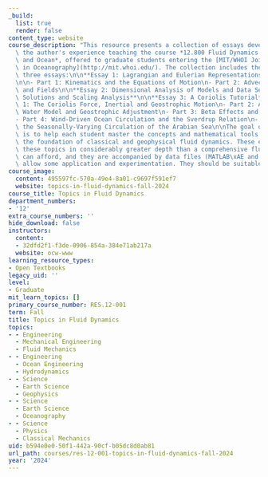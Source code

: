 ```yaml
---
_build:
  list: true
  render: false
content_type: website
course_description: "This resource presents a collection of essays developed from\
  \ the author's experience teaching the course *12.800 Fluid Dynamics of the Atmosphere\
  \ and Ocean*, offered to graduate students entering the [MIT/WHOI Joint Program\
  \ in Oceanography](http://mit.whoi.edu/). The collection includes the following\
  \ three essays:\n\n**Essay 1: Lagrangian and Eulerian Representations of Fluid Flow**\_\
  \n\n- Part 1: Kinematics and the Equations of Motion\n- Part 2: Advection of Parcels\
  \ and Fields\n\n**Essay 2: Dimensional Analysis of Models and Data Sets: Similarity\
  \ Solutions and Scaling Analysis**\n\n**Essay 3: A Coriolis Tutorial**\_\n\n- Part\
  \ 1: The Coriolis Force, Inertial and Geostrophic Motion\n- Part 2: A Rotating Shallow\
  \ Water Model and Geostrophic Adjustment\n- Part 3: Beta Effects and Western Propagation\n\
  - Part 4: Wind-Driven Ocean Circulation and the Sverdrup Relation\n- Part 5: On\
  \ the Seasonally-Varying Circulation of the Arabian Sea\n\nThe goal of this resource\
  \ is to help each student master the concepts and mathematical tools that make up\
  \ the foundation of classical and geophysical fluid dynamics. These essays treat\
  \ these topics in considerably greater depth than a comprehensive fluids textbook\
  \ can afford, and they are accompanied by data files (MATLAB\xAE and Fortran) to\
  \ allow some application and experimentation. They should be suitable for self-study."
course_image:
  content: 495597fc-570a-49e4-8a01-c9697f591ef7
  website: topics-in-fluid-dynamics-fall-2024
course_title: Topics in Fluid Dynamics
department_numbers:
- '12'
extra_course_numbers: ''
hide_download: false
instructors:
  content:
  - 32dfd2f1-f3de-0906-854a-384e71ab217a
  website: ocw-www
learning_resource_types:
- Open Textbooks
legacy_uid: ''
level:
- Graduate
mit_learn_topics: []
primary_course_number: RES.12-001
term: Fall
title: Topics in Fluid Dynamics
topics:
- - Engineering
  - Mechanical Engineering
  - Fluid Mechanics
- - Engineering
  - Ocean Engineering
  - Hydrodynamics
- - Science
  - Earth Science
  - Geophysics
- - Science
  - Earth Science
  - Oceanography
- - Science
  - Physics
  - Classical Mechanics
uid: b594e0e0-50f1-442a-90cf-b05dc8d0ab81
url_path: courses/res-12-001-topics-in-fluid-dynamics-fall-2024
year: '2024'
---
```

